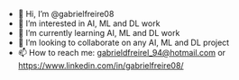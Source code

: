 - 👋 Hi, I’m @gabrielfreire08
- 👀 I’m interested in AI, ML and DL work
- 🌱 I’m currently learning AI, ML and DL work
- 💞️ I’m looking to collaborate on any AI, ML and DL project
- 📫 How to reach me: gabrieldfreirel_94@hotmail.com or https://www.linkedin.com/in/gabrielfreire08/

<!---
gabrielfreire08/gabrielfreire08 is a ✨ special ✨ repository because its `README.md` (this file) appears on your GitHub profile.
You can click the Preview link to take a look at your changes.
--->
